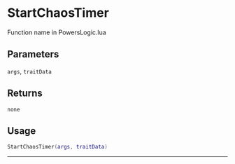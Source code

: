 # StartChaosTimer
Function name in PowersLogic.lua
## Parameters
`args`, `traitData`
## Returns
`none`
## Usage
```lua
StartChaosTimer(args, traitData)
```
---
